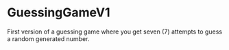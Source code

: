# GuessingGameV1
First version of a guessing game where you get seven (7) attempts to guess a random generated number.
